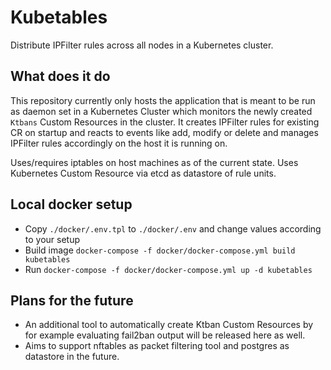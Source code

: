 # Kubetables
Distribute IPFilter rules across all nodes in a Kubernetes cluster.

## What does it do
This repository currently only hosts the application that is meant to be run
as daemon set in a Kubernetes Cluster which monitors the newly created
`Ktbans` Custom Resources in the cluster. It creates IPFilter rules for existing CR on startup
and reacts to events like add, modify or delete and manages IPFilter rules accordingly on the host it is running on. 

Uses/requires iptables on host machines as of the current state.
Uses Kubernetes Custom Resource via etcd as datastore of rule units.

## Local docker setup
* Copy `./docker/.env.tpl` to `./docker/.env` and change values according to your setup
* Build image `docker-compose -f docker/docker-compose.yml build kubetables`
* Run `docker-compose -f docker/docker-compose.yml up -d kubetables`

## Plans for the future
* An additional tool to automatically create Ktban Custom Resources by for example evaluating fail2ban output 
will be released here as well.
* Aims to support nftables as packet filtering tool and postgres as datastore in the future.
